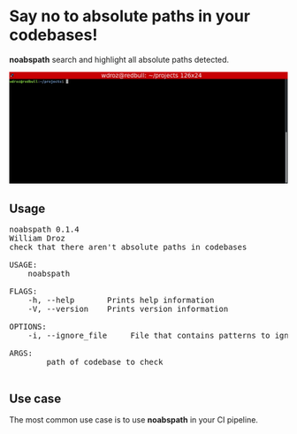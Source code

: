 # Say no to absolute paths in your codebases!

**noabspath** search and highlight all absolute paths detected.

<p align="center"><img src="https://raw.githubusercontent.com/wdroz/noabspath/master/img/demo.gif"/></p>

## Usage

<pre>
noabspath 0.1.4
William Droz <william.droz.ch@gmail.com>
check that there aren't absolute paths in codebases

USAGE:
    noabspath <PATH>

FLAGS:
    -h, --help       Prints help information
    -V, --version    Prints version information

OPTIONS:
    -i, --ignore_file <IGNORE_FILE>    File that contains patterns to ignore (default .gitignore)

ARGS:
    <PATH>    path of codebase to check

</pre>

## Use case

The most common use case is to use **noabspath** in your CI pipeline.


